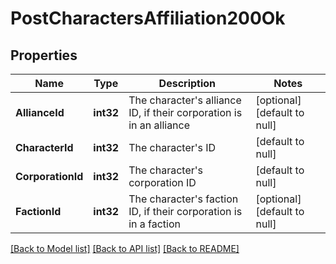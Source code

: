 # PostCharactersAffiliation200Ok

## Properties
Name | Type | Description | Notes
------------ | ------------- | ------------- | -------------
**AllianceId** | **int32** | The character&#39;s alliance ID, if their corporation is in an alliance | [optional] [default to null]
**CharacterId** | **int32** | The character&#39;s ID | [default to null]
**CorporationId** | **int32** | The character&#39;s corporation ID | [default to null]
**FactionId** | **int32** | The character&#39;s faction ID, if their corporation is in a faction | [optional] [default to null]

[[Back to Model list]](../README.md#documentation-for-models) [[Back to API list]](../README.md#documentation-for-api-endpoints) [[Back to README]](../README.md)


